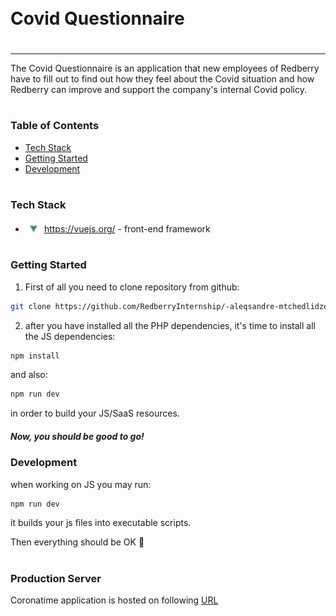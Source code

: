 <div style="display:flex; align-items: center">
  <h1 style="position:relative; top: -6px" >Covid Questionnaire</h1>
</div>

---

The Covid Questionnaire is an application that new employees of Redberry have to fill out to find out how they feel about the Covid situation and how Redberry can improve and support the company's internal Covid policy.

#

### Table of Contents

- [Tech Stack](#tech-stack)
- [Getting Started](#getting-started)
- [Development](#development)

#

### Tech Stack

- <img src="src/assets/img/vuejs.png" height="18" style="position: relative; top: 4px" /> https://vuejs.org/ - front-end framework

#

### Getting Started

1. First of all you need to clone repository from github:

```sh
git clone https://github.com/RedberryInternship/-aleqsandre-mtchedlidze-covid-questionaire.git
```


2. after you have installed all the PHP dependencies, it's time to install all the JS dependencies:

```sh
npm install
```

and also:

```sh
npm run dev
```

in order to build your JS/SaaS resources.

##### Now, you should be good to go!


### Development

when working on JS you may run:

```sh
npm run dev
```

it builds your js files into executable scripts.

Then everything should be OK 🙏

#

### Production Server

Coronatime application is hosted on following <a href="https://covid-questionnaire.aleqsandre-mchedlidze.redberryinternship.ge">URL</a>
